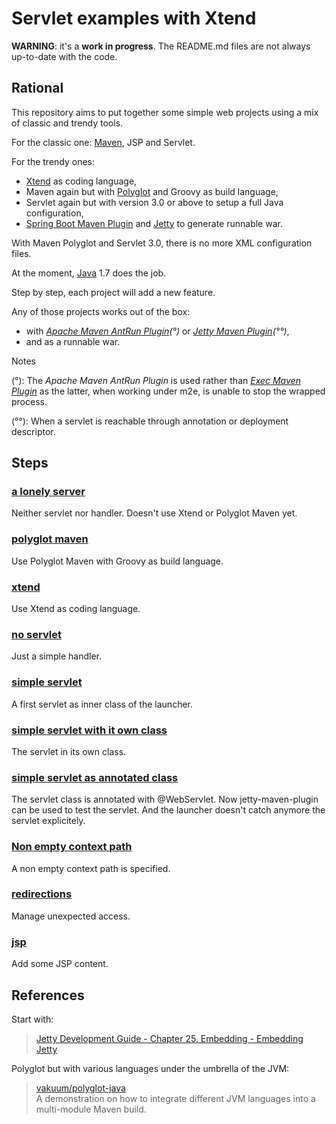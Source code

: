 Servlet examples with Xtend
========

__WARNING__: it's a __work in progress__. The README.md files are not always up-to-date with the code.

Rational
------

This repository aims to put together some simple web projects using a mix of classic and trendy tools.

For the classic one: [Maven](https://maven.apache.org/), JSP and Servlet.

For the trendy ones:  

* [Xtend](https://eclipse.org/xtend/) as coding language,
* Maven again but with [Polyglot]() and Groovy as build language,
* Servlet again but with version 3.0 or above to setup a full Java configuration,
* [Spring Boot Maven Plugin](http://docs.spring.io/spring-boot/docs/current/maven-plugin/) and [Jetty](http://eclipse.org/jetty/) to generate runnable war.

With Maven Polyglot and Servlet 3.0, there is no more XML configuration files.

At the moment, [Java](https://www.java.com) 1.7 does the job.

Step by step, each project will add a new feature. 

Any of those projects works out of the box:

* with *[Apache Maven AntRun Plugin](https://maven.apache.org/plugins/maven-antrun-plugin/)(°)* or *[Jetty Maven Plugin](http://www.eclipse.org/jetty/documentation/current/jetty-maven-plugin.html)(°°)*,
* and as a runnable war.

Notes

(°): The *Apache Maven AntRun Plugin* is used rather than *[Exec Maven Plugin](http://mojo.codehaus.org/exec-maven-plugin/)* as the latter, when working under m2e, is unable to stop the wrapped process. 

(°°): When a servlet is reachable through annotation or deployment descriptor.

Steps
-----

### [a lonely server](legacy-simplest-server) ###

Neither servlet nor handler. Doesn't use Xtend or Polyglot Maven yet. 

### [polyglot maven](polyglot-simplest-server) ###

Use Polyglot Maven with Groovy as build language.

### [xtend](xtend-simplest-server) ###

Use Xtend as coding language.

### [no servlet](no-servlet) ###

Just a simple handler.
 
### [simple servlet](simplest-servlet) ###

A first servlet as inner class of the launcher.

### [simple servlet with it own class](ownclass-servlet) ###

The servlet in its own class.

### [simple servlet as annotated class](annotated-servlet) ###

The servlet class is annotated with @WebServlet. Now jetty-maven-plugin can be used to test the servlet.
And the launcher doesn't catch anymore the servlet explicitely.

### [Non empty context path](contextpath-servlet) ###

A non empty context path is specified.

### [redirections](redirection) ###

Manage unexpected access.

### [jsp](jsp) ###

Add some JSP content.

References
-------

Start with:
>[Jetty Development Guide - Chapter 25. Embedding - Embedding Jetty](http://www.eclipse.org/jetty/documentation/9.2.10.v20150310/embedding-jetty.html)


Polyglot but with various languages under the umbrella of the JVM:

>[vakuum/polyglot-java](https://github.com/vakuum/polyglot-java)  
>A demonstration on how to integrate different JVM languages into a multi-module Maven build.  
 

